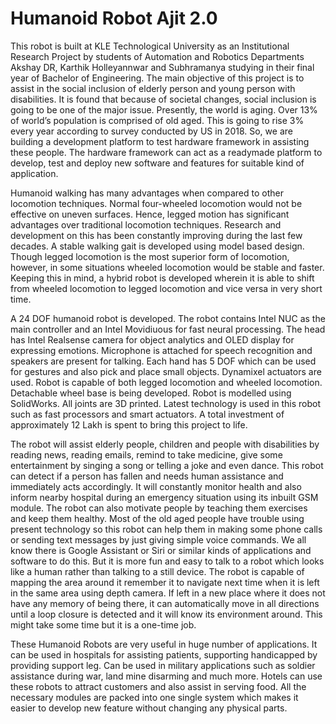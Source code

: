 # Humanoid Robot Ajit 2.0
This robot is built at KLE Technological University as an Institutional Research Project by students of Automation and Robotics Departments Akshay DR, Karthik Holleyannwar and Subhramanya studying in their final year of Bachelor of Engineering. The main objective of this project is to assist in the social inclusion of elderly person and young person with disabilities. It is found that because of societal changes, social inclusion is going to be one of the major issue. Presently, the world is aging. Over 13% of world’s population is comprised of old aged. This is going to rise 3% every year according to survey conducted by US in 2018. So, we are building a development platform to test hardware framework in assisting these people. The hardware framework can act as a readymade platform to develop, test and deploy new software and features for suitable kind of application. 

Humanoid walking has many advantages when compared to other locomotion techniques. Normal four-wheeled locomotion would not be effective on uneven surfaces. Hence, legged motion has significant advantages over traditional locomotion techniques. Research and development on this has been constantly improving during the last few decades. A stable walking gait is developed using model based design. Though legged locomotion is the most superior form of locomotion, however, in some situations wheeled locomotion would be stable and faster. Keeping this in mind, a hybrid robot is developed wherein it is able to shift from wheeled locomotion to legged locomotion and vice versa in very short time.

A 24 DOF humanoid robot is developed. The robot contains Intel NUC as the main controller and an Intel Movidiuous for fast neural processing. The head has Intel Realsense camera for object analytics and OLED display for expressing emotions. Microphone is attached for speech recognition and speakers are present for talking. Each hand has 5 DOF which can be used for gestures and also pick and place small objects. Dynamixel actuators are used. Robot is capable of both legged locomotion and wheeled locomotion. Detachable wheel base is being developed. Robot is modelled using SolidWorks. All joints are 3D printed. Latest technology is used in this robot such as fast processors and smart actuators. A total investment of approximately 12 Lakh is spent to bring this project to life.

The robot will assist elderly people, children and people with disabilities by reading news, reading emails, remind to take medicine, give some entertainment by singing a song or telling a joke and even dance. This robot can detect if a person has fallen and needs human assistance and immediately acts accordingly. It will constantly monitor health and also inform nearby hospital during an emergency situation using its inbuilt GSM module. The robot can also motivate people by teaching them exercises and keep them healthy. Most of the old aged people have trouble using present technology so this robot can help them in making some phone calls or sending text messages by just giving simple voice commands. We all know there is Google Assistant or Siri or similar kinds of applications and software to do this. But it is more fun and easy to talk to a robot which looks like a human rather than talking to a still device. The robot is capable of mapping the area around it remember it to navigate next time when it is left in the same area using depth camera. If left in a new place where it does not have any memory of being there, it can automatically move in all directions until a loop closure is detected and it will know its environment around. This might take some time but it is a one-time job.

These Humanoid Robots are very useful in huge number of applications. It can be used in hospitals for assisting patients, supporting handicapped by providing support leg. Can be used in military applications such as soldier assistance during war, land mine disarming and much more. Hotels can use these robots to attract customers and also assist in serving food. All the necessary modules are packed into one single system which makes it easier to develop new feature without changing any physical parts. 

